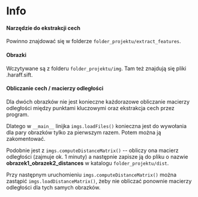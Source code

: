# Info

#### Narzędzie do ekstrakcji cech

Powinno znajdować się w folderze ```folder_projektu/extract_features```.

#### Obrazki

Wczytywane są z folderu ```folder_projektu/img```. Tam też znajdują się pliki .haraff.sift.

#### Obliczanie cech / macierzy odległości

Dla dwóch obrazków nie jest konieczne każdorazowe obliczanie macierzy odległości między punktami kluczowymi oraz ekstrakcja cech przez program.

Dlatego w ```__main__``` linijka ```imgs.loadFiles()``` konieczna jest do wywołania dla pary obrazków tylko za pierwszym razem. Potem można ją zakomentować. 

Podobnie jest z ```imgs.computeDistanceMatrix()``` -- obliczy ona macierz odległości (zajmuje ok. 1 minuty) a następnie zapisze ją do pliku o nazwie **obrazek1_obrazek2_distances** w katalogu ```folder_projektu/dist```.

Przy następnym uruchomieniu ```imgs.computeDistanceMatrix()``` można zastąpić ```imgs.loadDistanceMatrix()```, żeby nie obliczać ponownie macierzy odległości dla tych samych obrazków.

